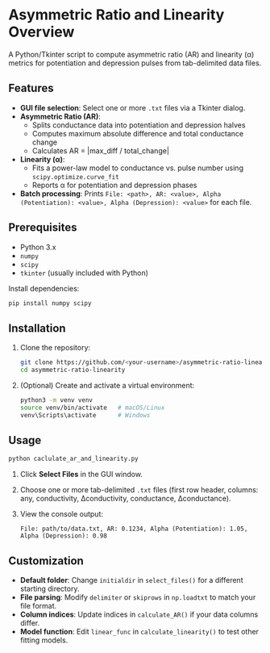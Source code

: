 # Asymmetric Ratio and Linearity Overview

A Python/Tkinter script to compute asymmetric ratio (AR) and linearity (α) metrics for potentiation and depression pulses from tab-delimited data files.

## Features

- **GUI file selection**: Select one or more `.txt` files via a Tkinter dialog.  
- **Asymmetric Ratio (AR)**:  
  - Splits conductance data into potentiation and depression halves  
  - Computes maximum absolute difference and total conductance change  
  - Calculates AR = |max_diff / total_change|  
- **Linearity (α)**:  
  - Fits a power-law model to conductance vs. pulse number using `scipy.optimize.curve_fit`  
  - Reports α for potentiation and depression phases  
- **Batch processing**: Prints `File: <path>, AR: <value>, Alpha (Potentiation): <value>, Alpha (Depression): <value>` for each file.

## Prerequisites

- Python 3.x  
- `numpy`  
- `scipy`  
- `tkinter` (usually included with Python)

Install dependencies:
```bash
pip install numpy scipy
````

## Installation

1. Clone the repository:

   ```bash
   git clone https://github.com/<your-username>/asymmetric-ratio-linearity.git
   cd asymmetric-ratio-linearity
   ```

2. (Optional) Create and activate a virtual environment:

   ```bash
   python3 -m venv venv
   source venv/bin/activate   # macOS/Linux
   venv\Scripts\activate      # Windows
   ```

## Usage

```bash
python caclulate_ar_and_linearity.py
```

1. Click **Select Files** in the GUI window.
2. Choose one or more tab-delimited `.txt` files (first row header, columns: any, conductivity, Δconductivity, conductance, Δconductance).
3. View the console output:

   ```
   File: path/to/data.txt, AR: 0.1234, Alpha (Potentiation): 1.05, Alpha (Depression): 0.98
   ```

## Customization

* **Default folder**: Change `initialdir` in `select_files()` for a different starting directory.
* **File parsing**: Modify `delimiter` or `skiprows` in `np.loadtxt` to match your file format.
* **Column indices**: Update indices in `calculate_AR()` if your data columns differ.
* **Model function**: Edit `linear_func` in `calculate_linearity()` to test other fitting models.
